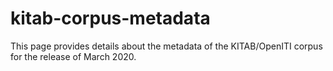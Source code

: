 # kitab-corpus-metadata

This page provides details about the metadata of the KITAB/OpenITI corpus for the release of March 2020.

